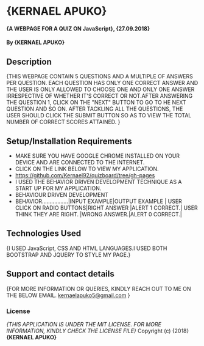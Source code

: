 # {KERNAEL APUKO}
#### {A WEBPAGE FOR A QUIZ ON JavaScript}, {27.09.2018}
#### By **{KERNAEL APUKO}**
## Description
{THIS WEBPAGE CONTAIN 5 QUESTIONS AND A MULTIPLE OF ANSWERS PER QUESTION. EACH QUESTION HAS ONLY ONE CORRECT ANSWER AND THE USER IS ONLY ALLOWED TO CHOOSE ONE AND ONLY ONE ANSWER  IRRESPECTIVE OF WHETHER IT'S CORRECT OR NOT.AFTER ANSWERING THE QUESTION 1, CLICK ON THE "NEXT" BUTTON TO GO TO HE NEXT QUESTION AND SO ON. AFTER TACKLING ALL THE QUESTIONS, THE USER SHOULD CLICK THE SUBMIT BUTTON SO AS TO VIEW THE TOTAL NUMBER OF CORRECT SCORES ATTAINED.  }
## Setup/Installation Requirements
* MAKE SURE YOU HAVE GOOGLE CHROME INSTALLED ON YOUR DEVICE AND ARE CONNECTED TO THE INTERNET.
* CLICK ON THE LINK BELOW TO VIEW MY APPLICATION.
* https://github.com/Kernael92/quizboard/tree/gh-pages
* I USED THE BEHAVIOR DRIVEN DEVELOPMENT TECHNIQUE AS A START UP FOR MY APPLICATION.
* BEHAVIOUR DRIVEN DEVELOPMENT
* BEHAVIOR.................|INPUT EXAMPLE|OUTPUT EXAMPLE |
USER CLICK ON RADIO BUTTONS|RIGHT ANSWER |ALERT 1 CORRECT.|
USER THINK THEY ARE RIGHT. |WRONG ANSWER.|ALERT 0 CORRECT.|
## Technologies Used
{I USED JavaScript, CSS AND HTML LANGUAGES.I USED BOTH BOOTSTRAP AND JQUERY TO STYLE MY PAGE.}
## Support and contact details
{FOR MORE INFORMATION OR QUERIES, KINDLY REACH OUT TO ME ON THE BELOW EMAIL. kernaelapuko5@gmail.com  }
### License
*{THIS APPLICATION IS UNDER THE MIT LICENSE. FOR MORE INFORMATION, KINDLY CHECK THE LICENSE FILE}*
Copyright (c) {2018} **{KERNAEL APUKO}**
